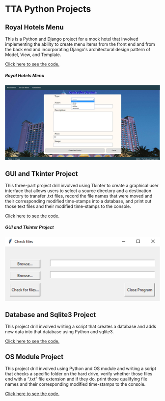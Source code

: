 # TTA Python Projects

## Royal Hotels Menu
This is a Python and Django project for a mock hotel that involved implementing the ability to create menu items from the front end and from the back end and incorporating Django's architectural design pattern of Model, View, and Template.

[Click here to see the code.](https://github.com/rbmanez/TTA-Python-Projects/tree/master/techproject_django)

##### Royal Hotels Menu
![django project](screenshots/pic1.png)

## GUI and Tkinter Project
This three-part project drill involved using Tkinter to create a graphical user interface that allows users to select a source directory and a destination directory to transfer .txt files, record the file names that were moved and their corresponding modified time-stamps into a database, and print out those text files and their modified time-stamps to the console.

[Click here to see the code.](https://github.com/rbmanez/TTA-Python-Projects/tree/master/drillPyTkinter)

##### GUI and Tkinter Project
![GUI Tkinter Project](screenshots/pic2.png)

## Database and Sqlite3 Project
This project drill involved writing a script that creates a database and adds new data into that database using Python and sqlite3.

[Click here to see the code.](https://github.com/rbmanez/TTA-Python-Projects/tree/master/drillPyDbSqlite3)

## OS Module Project
This project drill involved using Python and OS module and writing a script that checks a specific folder on the hard drive, verify whether those files end with a “.txt” file extension and if they do, print those qualifying file names and their corresponding modified time-stamps to the console.

[Click here to see the code.](https://github.com/rbmanez/TTA-Python-Projects/tree/master/drillPyOSModule)
